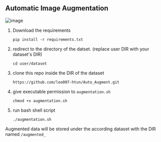 ## Automatic Image Augmentation

![image](https://github.com/leo007-htun/Auto_Augment/assets/66962471/44007116-282a-4a6c-a2b0-79fe411acff3)


1. Download the requirements 

       pip install -r requirements.txt 

2. redirect to the directory of the datset. (replace user DIR with your dataset's DIR)

       cd user/dataset

3. clone this repo inside the DIR of the dataset

       https://github.com/leo007-htun/Auto_Augment.git

4. give executable permission to ``augmentation.sh``
   
       chmod +x augmentation.sh

6. run bash shell script 

       ./augmentation.sh

Augmented data will be stored under the according dataset with the DIR named ``/augmented_ ``

